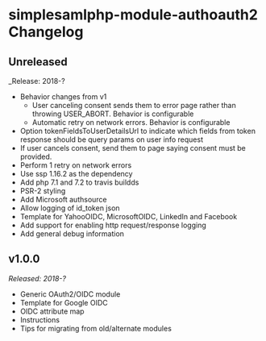 # simplesamlphp-module-authoauth2  Changelog

## Unreleased

_Release: 2018-?
* Behavior changes from v1
    * User canceling consent sends them to error page rather than throwing USER_ABORT. Behavior is configurable
    * Automatic retry on network errors. Behavior is configurable
* Option tokenFieldsToUserDetailsUrl to indicate which fields from token response should
be query params on user info request
* If user cancels consent, send them to page saying consent must be provided.
* Perform 1 retry on network errors
* Use ssp 1.16.2 as the dependency
* Add php 7.1 and 7.2 to travis buildds
* PSR-2 styling
* Add Microsoft authsource
* Allow logging of id_token json
* Template for YahooOIDC, MicrosoftOIDC, LinkedIn and Facebook
* Add support for enabling http request/response logging
* Add general debug information

## v1.0.0

_Released: 2018-?_

* Generic OAuth2/OIDC module
* Template for Google OIDC
* OIDC attribute map
* Instructions
* Tips for migrating from old/alternate modules 